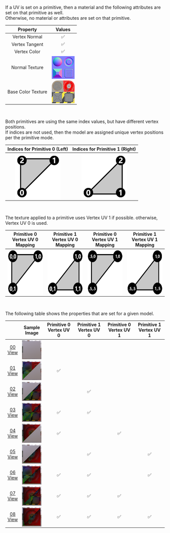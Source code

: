 If a UV is set on a primitive, then a material and the following attributes are set on that primitive as well.  
Otherwise, no material or attributes are set on that primitive.

| Property | **Values** |
| :---: | :---: |
| Vertex Normal | :white_check_mark: |
| Vertex Tangent | :white_check_mark: |
| Vertex Color | :white_check_mark: |
| Normal Texture | [<img src="Figures/Thumbnails/Normal_Plane.png" align="middle">](Textures/Normal_Plane.png) |
| Base Color Texture | [<img src="Figures/Thumbnails/BaseColor_Plane.png" align="middle">](Textures/BaseColor_Plane.png) |


<br>

Both primitives are using the same index values, but have different vertex positions.  
If indices are not used, then the model are assigned unique vertex positions per the primitive mode.  

Indices for Primitive 0 (Left) | Indices for Primitive 1 (Right)
:---: | :---:
<img src="Figures/Indices_Primitive0.png" height="144" width="144" align="middle"> | <img src="Figures/Indices_Primitive1.png" height="144" width="144" align="middle">

<br>

The texture applied to a primitive uses Vertex UV 1 if possible. otherwise, Vertex UV 0 is used.  

Primitive 0 Vertex UV 0 Mapping | Primitive 1 Vertex UV 0 Mapping | Primitive 0 Vertex UV 1 Mapping | Primitive 1 Vertex UV 1 Mapping
:---: | :---: | :---: | :---:
<img src="Figures/UVSpace2.png" height="144" width="144" align="middle"> | <img src="Figures/UVSpace3.png" height="144" width="144" align="middle"> | <img src="Figures/UVSpace4.png" height="144" width="144" align="middle"> | <img src="Figures/UVSpace5.png" height="144" width="144" align="middle">

<br>

The following table shows the properties that are set for a given model.  

|   | Sample Image | Primitive 0 Vertex UV 0 | Primitive 1 Vertex UV 0 | Primitive 0 Vertex UV 1 | Primitive 1 Vertex UV 1 |
| :---: | :---: | :---: | :---: | :---: | :---: |
| [00](Mesh_PrimitivesUV_00.gltf)<br>[View](https://bghgary.github.io/glTF-Assets-Viewer/?folder=14&model=0) | [<img src="Figures/Thumbnails/Mesh_PrimitivesUV_00.png" align="middle">](Figures/SampleImages/Mesh_PrimitivesUV_00.png) |   |   |   |   |
| [01](Mesh_PrimitivesUV_01.gltf)<br>[View](https://bghgary.github.io/glTF-Assets-Viewer/?folder=14&model=1) | [<img src="Figures/Thumbnails/Mesh_PrimitivesUV_01.png" align="middle">](Figures/SampleImages/Mesh_PrimitivesUV_01.png) | :white_check_mark: |   |   |   |
| [02](Mesh_PrimitivesUV_02.gltf)<br>[View](https://bghgary.github.io/glTF-Assets-Viewer/?folder=14&model=2) | [<img src="Figures/Thumbnails/Mesh_PrimitivesUV_02.png" align="middle">](Figures/SampleImages/Mesh_PrimitivesUV_02.png) |   | :white_check_mark: |   |   |
| [03](Mesh_PrimitivesUV_03.gltf)<br>[View](https://bghgary.github.io/glTF-Assets-Viewer/?folder=14&model=3) | [<img src="Figures/Thumbnails/Mesh_PrimitivesUV_03.png" align="middle">](Figures/SampleImages/Mesh_PrimitivesUV_03.png) | :white_check_mark: | :white_check_mark: |   |   |
| [04](Mesh_PrimitivesUV_04.gltf)<br>[View](https://bghgary.github.io/glTF-Assets-Viewer/?folder=14&model=4) | [<img src="Figures/Thumbnails/Mesh_PrimitivesUV_04.png" align="middle">](Figures/SampleImages/Mesh_PrimitivesUV_04.png) | :white_check_mark: |   | :white_check_mark: |   |
| [05](Mesh_PrimitivesUV_05.gltf)<br>[View](https://bghgary.github.io/glTF-Assets-Viewer/?folder=14&model=5) | [<img src="Figures/Thumbnails/Mesh_PrimitivesUV_05.png" align="middle">](Figures/SampleImages/Mesh_PrimitivesUV_05.png) |   | :white_check_mark: |   | :white_check_mark: |
| [06](Mesh_PrimitivesUV_06.gltf)<br>[View](https://bghgary.github.io/glTF-Assets-Viewer/?folder=14&model=6) | [<img src="Figures/Thumbnails/Mesh_PrimitivesUV_06.png" align="middle">](Figures/SampleImages/Mesh_PrimitivesUV_06.png) | :white_check_mark: | :white_check_mark: |   | :white_check_mark: |
| [07](Mesh_PrimitivesUV_07.gltf)<br>[View](https://bghgary.github.io/glTF-Assets-Viewer/?folder=14&model=7) | [<img src="Figures/Thumbnails/Mesh_PrimitivesUV_07.png" align="middle">](Figures/SampleImages/Mesh_PrimitivesUV_07.png) | :white_check_mark: | :white_check_mark: | :white_check_mark: |   |
| [08](Mesh_PrimitivesUV_08.gltf)<br>[View](https://bghgary.github.io/glTF-Assets-Viewer/?folder=14&model=8) | [<img src="Figures/Thumbnails/Mesh_PrimitivesUV_08.png" align="middle">](Figures/SampleImages/Mesh_PrimitivesUV_08.png) | :white_check_mark: | :white_check_mark: | :white_check_mark: | :white_check_mark: |
 
